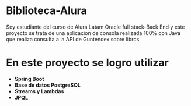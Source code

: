 # Biblioteca-Alura

Soy estudiante del curso de Alura Latam Oracle full stack-Back End y este proyecto se trata de una aplicacion de consola realizada 100% con Java que realiza consulta a la API de Guntendex sobre libros

# En este proyecto se logro utilizar 

- **Spring Boot**
- **Base de datos PostgreSQL**
- **Streams y Lambdas**
- **JPQL**

